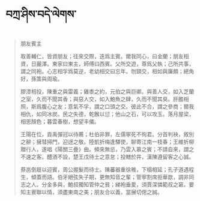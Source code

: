# བཀྲ་ཤིས་བདེ་ལེགས་
> 朋友賓主
> 
> 取善輔仁，皆資朋友；往來交際，迭爲主賓。爾我同心，曰金蘭；朋友相資，日麗澤。東家曰東主，師傅曰西賓。父所交遊，尊爲父執；己所共事，謂之同袍。心志相孚爲莫逆，老幼相交曰忘年。刎頸交，相如與廉頗；總角好，孫策與周瑜。
> 
> 膠漆相投，陳重之與雷義；雞黍之約，元伯之與巨卿。與善人交，如入芝蘭之室，久而不聞其香；與惡人交，如入鮑魚之肆，久而不聞其臭。肝膽相照，斯爲腹心之友；意氣不孚，謂之口頭之交。彼此不合，謂之參商；爾我相仇，如同冰炭。民之失德，乾餱以愆；他山之石，可以攻玉。落月屋梁，相思顏色；暮雲春樹，想望丰儀。
> 
> 王陽在位，貢禹彈冠以待薦；杜伯非罪，左儒寧死不徇君。分首判袂，敘別之辭；擁彗掃門，迎迓之敬。陸凱折梅逢驛使，聊寄江南一枝春；王維折柳贈行人，遂唱《陽關三疊》曲。頻來無忌，乃雲入慕之賓；不請自來，謂之不速之客。醴酒不設，楚王戊待土之意怠；投轄於井，漢陳遵留客之心誠。
> 
> 蔡邕倒屣以迎賓，周公握髮而待士。陳蕃器重徐稚，下榻相延；孔子道遇程生，傾蓋而語。伯牙絕弦失子期，更無知音之輩；管寧割席拒華歆，調非同志之人。分金多與，鮑叔獨知管仲之貧；綈袍垂愛，須賈深憐範叔之窘。要知主賓聯以情，須盡東南之美；朋友合以義，當展切偲之誠。
>